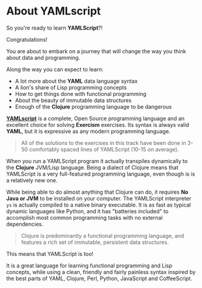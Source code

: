 About YAMLscript
================

So you're ready to learn **YAMLScript**?!

Congratulations!

You are about to embark on a journey that will change the way you think about
data and programming.

Along the way you can expect to learn:
* A lot more about the **YAML** data language syntax
* A lion's share of Lisp programming concepts
* How to get things done with functional programming
* About the beauty of immutable data structures
* Enough of the **Clojure** programming language to be dangerous

**[YAMLscript](https://yamlscript.org)** is a complete, Open Source programming
language and an excellent choice for solving **Exercism** exercises.
Its syntax is always valid **YAML**, but it is expressive as any modern
programming language.

> All of the solutions to the exercises in this track have been done in 3-50
comfortably spaced lines of YAMLScript (10-15 on average).

When you run a YAMLScript program it actually transpiles dynamically to the
**Clojure** JVM/Lisp language.
Being a dialect of Clojure means that YAMLScript is a very full-featured
programming language, even though is is a relatively new one.

While being able to do almost anything that Clojure can do, it requires **No
Java or JVM** to be installed on your computer.
The YAMLScript interpreter `ys` is actually compiled to a native binary
executable.
It is as fast as typical dynamic languages like Python, and it has "batteries
included" to accomplish most common programming tasks with no external
dependencies.

> Clojure is predominantly a functional programming language, and features a
> rich set of immutable, persistent data structures.

This means that YAMLScript is too!

It is a great language for learning functional programming and Lisp concepts,
while using a clean, friendly and fairly painless syntax inspired by the best
parts of YAML, Clojure, Perl, Python, JavaScript and CoffeeScript.


<!-- Keep this comment:

  This document contains a short introduction to the language.

  The introduction should be relatively brief and touch upon what
  makes the language interesting (and possibly unique). The goal
  is to help students decide if they want to join this track.

  The contents of this document are displayed on the track page,
  provided the student has not joined the track.

  See https://exercism.org/docs/building/tracks/docs for more information. -->

